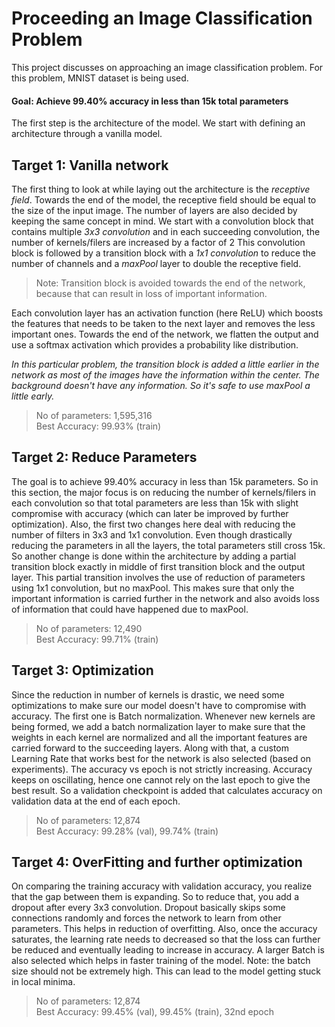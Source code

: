 
# Proceeding an Image Classification Problem
This project discusses on approaching an image classification problem.
For this problem, MNIST dataset is being used.

#### **Goal: Achieve 99.40% accuracy in less than 15k total parameters**

The first step is the architecture of the model.
We start with defining an architecture through a vanilla model. 

## Target 1: Vanilla network

The first thing to look at while laying out the architecture is the *receptive field*. Towards the end of the model, the receptive field should be equal to the size of the input image.
The number of layers are also decided by keeping the same concept in mind.
We start with a convolution block that contains multiple *3x3 convolution* and in each succeeding convolution, the number of kernels/filers are increased by a factor of 2
This convolution block is followed by a transition block with a *1x1 convolution* to reduce the number of channels and a *maxPool* layer to double the receptive field.

> Note: Transition block is avoided towards the end of the network,
> because that can result in loss of important information.

Each convolution layer has an activation function (here ReLU) which boosts the features that needs to be taken to the next layer and removes the less important ones.
Towards the end of the network, we flatten the output and use a softmax activation which provides a probability like distribution.
 
*In this particular problem, the transition block is added a little earlier in the network as most of the images have the information within the center. The background doesn't have any information. So it's safe to use maxPool a little early.*

> No of parameters: 1,595,316  
> Best Accuracy: 99.93% (train)


## Target 2: Reduce Parameters
The goal is to achieve 99.40% accuracy in less than 15k parameters. So in this section, the major focus is on reducing the number of kernels/filers in each convolution so that total parameters are less than 15k with slight compromise with accuracy (which can later be improved by further optimization).
Also, the first two changes here deal with reducing the number of filters in 3x3 and 1x1 convolution.
Even though drastically reducing the parameters in all the layers, the total parameters still cross 15k. So another change is done within the architecture by adding a partial transition block exactly in middle of first transition block and the output layer. This partial transition involves the use of reduction of parameters using 1x1 convolution, but no maxPool. 
This makes sure that only the important information is carried further in the network and also avoids loss of information that could have happened due to maxPool.

> No of parameters: 12,490  
> Best Accuracy: 99.71% (train)

## Target 3: Optimization
Since the reduction in number of kernels is drastic, we need some optimizations to make sure our model doesn't have to compromise with accuracy. 
The first one is Batch normalization. Whenever new kernels are being formed, we add a batch normalization layer to make sure that the weights in each kernel are normalized and all the important features are carried forward to the succeeding layers.
Along with that, a custom Learning Rate that works best for the network is also selected (based on experiments).
The accuracy vs epoch is not strictly increasing. Accuracy keeps on oscillating, hence one cannot rely on the last epoch to give the best result. So a validation checkpoint is added that calculates accuracy on validation data at the end of each epoch.

> No of parameters: 12,874  
> Best Accuracy: 99.28% (val), 99.74% (train)

## Target 4: OverFitting and further optimization
On comparing the training accuracy with validation accuracy, you realize that the gap between them is expanding. So to reduce that, you add a dropout after every 3x3 convolution. Dropout basically skips some connections randomly and forces the network to learn from other parameters. This helps in reduction of overfitting.
Also, once the accuracy saturates, the learning rate needs to decreased so that the loss can further be reduced and eventually leading to increase in accuracy.
A larger Batch is also selected which helps in faster training of the model. Note: the batch size should not be extremely high. This can lead to the model getting stuck in local minima.

> No of parameters: 12,874  
> Best Accuracy: 99.45% (val), 99.45% (train), 32nd 
> epoch
